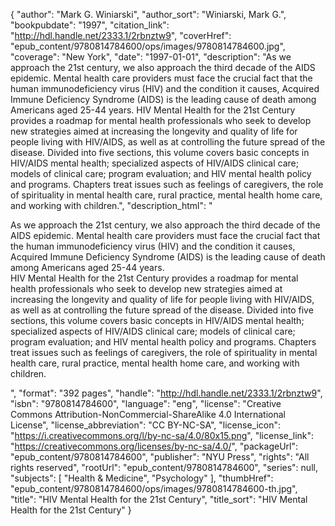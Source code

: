 {
  "author": "Mark G. Winiarski",
  "author_sort": "Winiarski, Mark G.",
  "bookpubdate": "1997",
  "citation_link": "http://hdl.handle.net/2333.1/2rbnztw9",
  "coverHref": "epub_content/9780814784600/ops/images/9780814784600.jpg",
  "coverage": "New York",
  "date": "1997-01-01",
  "description": "As we approach the 21st century, we also approach the third decade of the AIDS epidemic. Mental health care providers must face the crucial fact that the human immunodeficiency virus (HIV) and the condition it causes, Acquired Immune Deficiency Syndrome (AIDS) is the leading cause of death among Americans aged 25-44 years. HIV Mental Health for the 21st Century provides a roadmap for mental health professionals who seek to develop new strategies aimed at increasing the longevity and quality of life for people living with HIV/AIDS, as well as at controlling the future spread of the disease. Divided into five sections, this volume covers basic concepts in HIV/AIDS mental health; specialized aspects of HIV/AIDS clinical care; models of clinical care; program evaluation; and HIV mental health policy and programs. Chapters treat issues such as feelings of caregivers, the role of spirituality in mental health care, rural practice, mental health home care, and working with children.",
  "description_html": "<p>As we approach the 21st century, we also approach the third decade of the AIDS epidemic. Mental health care providers must face the crucial fact that the human immunodeficiency virus (HIV) and the condition it causes, Acquired Immune Deficiency Syndrome (AIDS) is the leading cause of death among Americans aged 25-44 years.<br> HIV Mental Health for the 21st Century provides a roadmap for mental health professionals who seek to develop new strategies aimed at increasing the longevity and quality of life for people living with HIV/AIDS, as well as at controlling the future spread of the disease. Divided into five sections, this volume covers basic concepts in HIV/AIDS mental health; specialized aspects of HIV/AIDS clinical care; models of clinical care; program evaluation; and HIV mental health policy and programs. Chapters treat issues such as feelings of caregivers, the role of spirituality in mental health care, rural practice, mental health home care, and working with children.</p>",
  "format": "392 pages",
  "handle": "http://hdl.handle.net/2333.1/2rbnztw9",
  "isbn": "9780814784600",
  "language": "eng",
  "license": "Creative Commons Attribution-NonCommercial-ShareAlike 4.0 International License",
  "license_abbreviation": "CC BY-NC-SA",
  "license_icon": "https://i.creativecommons.org/l/by-nc-sa/4.0/80x15.png",
  "license_link": "https://creativecommons.org/licenses/by-nc-sa/4.0/",
  "packageUrl": "epub_content/9780814784600",
  "publisher": "NYU Press",
  "rights": "All rights reserved",
  "rootUrl": "epub_content/9780814784600",
  "series": null,
  "subjects": [
    "Health & Medicine",
    "Psychology"
  ],
  "thumbHref": "epub_content/9780814784600/ops/images/9780814784600-th.jpg",
  "title": "HIV Mental Health for the 21st Century",
  "title_sort": "HIV Mental Health for the 21st Century"
}
